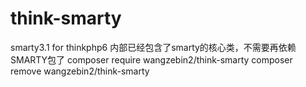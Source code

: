 # think-smarty
smarty3.1 for thinkphp6
内部已经包含了smarty的核心类，不需要再依赖SMARTY包了
composer require wangzebin2/think-smarty
composer remove wangzebin2/think-smarty